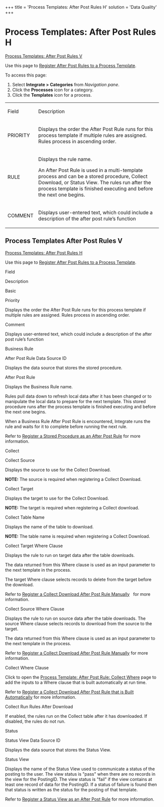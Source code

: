 +++
title = 'Process Templates: After Post Rules H'
solution = 'Data Quality'
+++

# Process Templates: After Post Rules H

[Process Templates: After Post Rules V](#Process)

<div class="use">

Use this page to [Register After Post Rules to a Process
Template](../../../Platform/Integrate/Use_Cases/Register_After_Post_Rules_to_a_Process_Template_Overview.htm).

</div>

To access this page:

1.  Select <span style="font-weight: bold;">Integrate \>
    </span>**Categories** from *Navigation pane*.
2.  Click the **Processes** icon for a category.
3.  Click the **Templates** icon for a process.

<table>
<tbody>
<tr class="odd">
<td><p>Field</p></td>
<td><p>Description</p></td>
</tr>
<tr class="even">
<td><p>PRIORITY</p></td>
<td><p>Displays the order the After Post Rule runs for this process template if multiple rules are assigned. Rules process in ascending order.</p></td>
</tr>
<tr class="odd">
<td><p>RULE</p></td>
<td><p>Displays the rule name.</p>
<p>An After Post Rule is used in a multi-template process and can be a stored procedure, Collect Download, or Status View. The rules run after the process template is finished executing and before the next one begins.</p></td>
</tr>
<tr class="even">
<td><p>COMMENT</p></td>
<td><p>Displays user-entered text, which could include a description of the after post rule’s function</p></td>
</tr>
</tbody>
</table>

## <span id="Process"></span>Process Templates After Post Rules V

[Process Templates: After Post Rules
H](../../../Platform/Integrate/Page_Desc/Process_Template_Loop_Field_Mappings_H.htm)

<div class="use">

Use this page to [Register After Post Rules to a Process
Template](../../../Platform/Integrate/Use_Cases/Register_After_Post_Rules_to_a_Process_Template_Overview.htm).

</div>

Field

Description

Basic

Priority

Displays the order the After Post Rule runs for this process template if
multiple rules are assigned. Rules process in ascending order.

Comment

Displays user-entered text, which could include a description of the
after post rule’s function

Business Rule

After Post Rule Data Source ID

Displays the data source that stores the stored procedure.

After Post Rule

Displays the Business Rule name.

Rules pull data down to refresh local data after it has been changed or
to manipulate the local data to prepare for the next template. This
stored procedure runs after the process template is finished executing
and before the next one begins.

When a Business Rule After Post Rule is encountered, Integrate runs the
rule and waits for it to complete before running the next rule.

Refer to [Register a Stored Procedure as an After Post
Rule](../../../Platform/Integrate/Use_Cases/Register_a_Stored_Procedure_as_an_After_Post_Rule.htm)
for more information.

Collect

Collect Source

Displays the source to use for the Collect Download.

**NOTE:** The source is required when registering a Collect Download.

Collect Target

Displays the target to use for the Collect Download.

**NOTE:** The target is required when registering a Collect download.

Collect Table Name

Displays the name of the table to download.

**NOTE:** The table name is required when registering a Collect
Download.

Collect Target Where Clause

Displays the rule to run on target data after the table downloads.

The data returned from this Where clause is used as an input parameter
to the next template in the process.

The target Where clause selects records to delete from the target before
the download.

Refer to [Register a Collect Download After Post Rule
Manually](../../../Platform/Integrate/Use_Cases/Register_a_Collect_Download_After_Post_Rule_Manually.htm)
  for more information.

Collect Source Where Clause

Displays the rule to run on source data after the table downloads. The
source Where clause selects records to download from the source to the
target.

The data returned from this Where clause is used as an input parameter
to the next template in the process.

Refer to [Register a Collect Download After Post Rule
Manually](../../../Platform/Integrate/Use_Cases/Register_a_Collect_Download_After_Post_Rule_Manually.htm)
for more information.

Collect Where Clause

Click to open the [Process Template: After Post Rule: Collect
Where](../../../Platform/Integrate/Page_Desc/Process_Template_After_Post_Rule_Collect_Where.htm)
page to add the inputs to a Where clause that is built automatically at
run time.

Refer to [Register a Collect Download After Post Rule that is Built
Automatically](../../../Platform/Integrate/Use_Cases/Register_a_Collect_Download_After_Post_Rule_that_is_Built_Automatically.htm)
for more information.

Collect Run Rules After Download

If enabled, the rules run on the Collect table after it has downloaded.
If disabled, the rules do not run.

Status

Status View Data Source ID

Displays the data source that stores the Status View.

Status View

Displays the name of the Status View used to communicate a status of the
posting to the user. The view status is "pass" when there are no records
in the view for the PostingID. The view status is "fail" if the view
contains at least one record of data for the PostingID. If a status of
failure is found then that status is written as the status for the
posting of that template.

Refer to [Register a Status View as an After Post
Rule](../../../Platform/Integrate/Use_Cases/Register_a_Status_View_as_an_After_Post_Rule.htm)
for more information.
